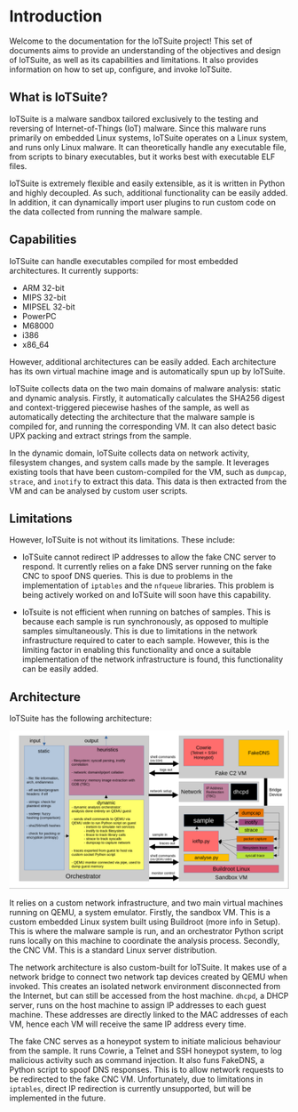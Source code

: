 # Introduction

Welcome to the documentation for the IoTSuite project! This set of documents aims to provide an understanding of the objectives and design of IoTSuite, as well as its capabilities and limitations. It also provides information on how to set up, configure, and invoke IoTSuite.

## What is IoTSuite?

IoTSuite is a malware sandbox tailored exclusively to the testing and reversing of Internet-of-Things (IoT) malware. Since this malware runs primarily on embedded Linux systems, IoTSuite operates on a Linux system, and runs only Linux malware. It can theoretically handle any executable file, from scripts to binary executables, but it works best with executable ELF files.

IoTSuite is extremely flexible and easily extensible, as it is written in Python and highly decoupled. As such, additional functionality can be easily added. In addition, it can dynamically import user plugins to run custom code on the data collected from running the malware sample.

## Capabilities

IoTSuite can handle executables compiled for most embedded architectures. It currently supports:

- ARM 32-bit
- MIPS 32-bit
- MIPSEL 32-bit
- PowerPC
- M68000
- i386
- x86_64

However, additional architectures can be easily added. Each architecture has its own virtual machine image and is automatically spun up by IoTSuite.

IoTSuite collects data on the two main domains of malware analysis: static and dynamic analysis. Firstly, it automatically calculates the SHA256 digest and context-triggered piecewise hashes of the sample, as well as automatically detecting the architecture that the malware sample is compiled for, and running the corresponding VM. It can also detect basic UPX packing and extract strings from the sample.

In the dynamic domain, IoTSuite collects data on network activity, filesystem changes, and system calls made by the sample. It leverages existing tools that have been custom-compiled for the VM, such as `dumpcap`, `strace`, and `inotify` to extract this data. This data is then extracted from the VM and can be analysed by custom user scripts.

## Limitations

However, IoTSuite is not without its limitations. These include:

- IoTSuite cannot redirect IP addresses to allow the fake CNC server to respond. It currently relies on a fake DNS server running on the fake CNC to spoof DNS queries. This is due to problems in the implementation of `iptables` and the `nfqueue` libraries. This problem is being actively worked on and IoTSuite will soon have this capability.

- IoTsuite is not efficient when running on batches of samples. This is because each sample is run synchronously, as opposed to multiple samples simultaneously. This is due to limitations in the network infrastructure required to cater to each sample. However, this is the limiting factor in enabling this functionality and once a suitable implementation of the network infrastructure is found, this functionality can be easily added.

## Architecture

IoTSuite has the following architecture:

![iotsuite_arch](iotsuite_arch.png)

It relies on a custom network infrastructure, and two main virtual machines running on QEMU, a system emulator. Firstly, the sandbox VM. This is a custom embedded Linux system built using Buildroot (more info in Setup). This is where the malware sample is run, and an orchestrator Python script runs locally on this machine to coordinate the analysis process. Secondly, the CNC VM. This is a standard Linux server distribution.

The network architecture is also custom-built for IoTSuite. It makes use of a network bridge to connect two network tap devices created by QEMU when invoked. This creates an isolated network environment disconnected from the Internet, but can still be accessed from the host machine. `dhcpd`, a DHCP server, runs on the host machine to assign IP addresses to each guest machine. These addresses are directly linked to the MAC addresses of each VM, hence each VM will receive the same IP address every time.

The fake CNC serves as a honeypot system to initiate malicious behaviour from the sample. It runs Cowrie, a Telnet and SSH honeypot system, to log malicious activity such as command injection. It also funs FakeDNS, a Python script to spoof DNS responses. This is to allow network requests to be redirected to the fake CNC VM. Unfortunately, due to limitations in `iptables`, direct IP redirection is currently unsupported, but will be implemented in the future.
